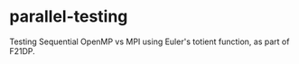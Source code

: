 parallel-testing
================

Testing Sequential OpenMP vs MPI using Euler's totient function, as part of F21DP.
